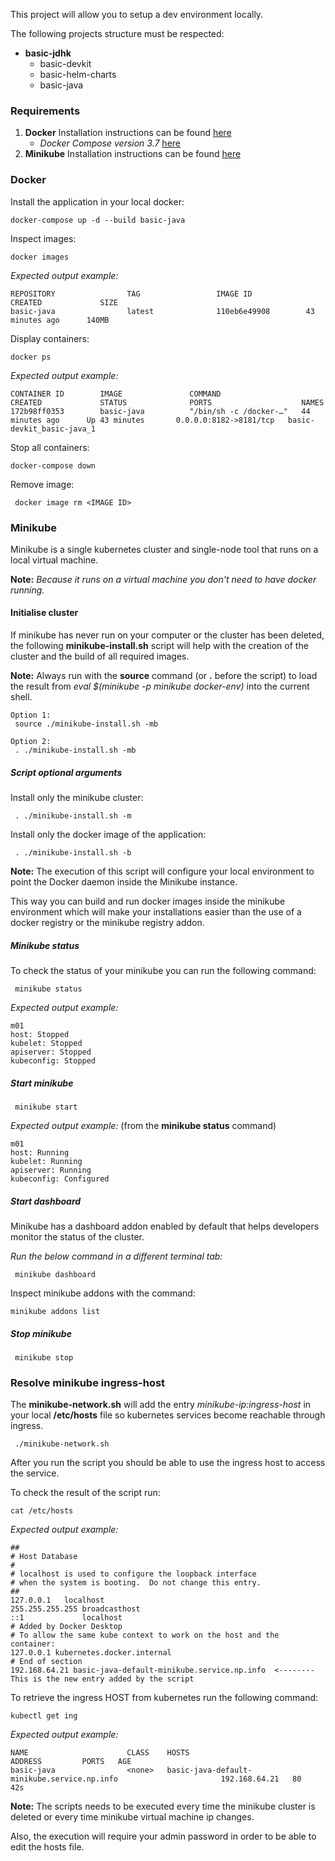 This project will allow you to setup a dev environment locally. 

The following projects structure must be respected:

* **basic-jdhk**
    * basic-devkit
    * basic-helm-charts
    * basic-java


### Requirements
1. **Docker** Installation instructions can be found [here](https://docs.docker.com/docker-for-windows/install/)
    * *Docker Compose version 3.7* [here](https://docs.docker.com/compose/compose-file/compose-versioning/#version-37)
2. **Minikube** Installation instructions can be found [here](https://kubernetes.io/docs/tasks/tools/install-minikube/)
    
    

### Docker
Install the application in your local docker:
~~~
docker-compose up -d --build basic-java 
~~~
 
Inspect images:
~~~
docker images
~~~
_Expected output example:_
~~~
REPOSITORY                TAG                 IMAGE ID            CREATED             SIZE
basic-java                latest              110eb6e49908        43 minutes ago      140MB
~~~

Display containers:
~~~
docker ps
~~~
_Expected output example:_
~~~
CONTAINER ID        IMAGE               COMMAND                  CREATED             STATUS              PORTS                    NAMES
172b98ff0353        basic-java          "/bin/sh -c /docker-…"   44 minutes ago      Up 43 minutes       0.0.0.0:8182->8181/tcp   basic-devkit_basic-java_1
~~~

Stop all containers:
~~~
docker-compose down
~~~ 

Remove image:
~~~
 docker image rm <IMAGE ID>
~~~ 
 
 
 
### Minikube
Minikube is a single kubernetes cluster and single-node tool that runs on a local virtual machine.

**Note:** _Because it runs on a virtual machine you don't need to have docker running._


#### Initialise cluster
If minikube has never run on your computer or the cluster has been deleted, the following **minikube-install.sh** script will
help with the creation of the cluster and the build of all required images.

**Note:** Always run with the **source** command (or **.** before the script) to load  
the result from _eval $(minikube -p minikube docker-env)_ into the current shell.

~~~
Option 1:
 source ./minikube-install.sh -mb
 
Option 2:
 . ./minikube-install.sh -mb
~~~  


##### Script optional arguments
Install only the minikube cluster: 
~~~
 . ./minikube-install.sh -m
~~~  

Install only the docker image of the application:
~~~
 . ./minikube-install.sh -b
~~~  

**Note:** The execution of this script will configure your local environment to point the Docker daemon inside the Minikube instance.

This way you can build and run docker images inside the minikube environment which will make your installations easier 
than the use of a docker registry or the minikube registry addon. 


##### Minikube status
To check the status of your minikube you can run the following command:
~~~
 minikube status
~~~

_Expected output example:_
~~~
m01
host: Stopped
kubelet: Stopped
apiserver: Stopped
kubeconfig: Stopped
~~~


##### Start minikube
~~~
 minikube start
~~~

_Expected output example:_ (from the **minikube status** command)
~~~
m01
host: Running
kubelet: Running
apiserver: Running
kubeconfig: Configured
~~~
   
        
##### Start dashboard
Minikube has a dashboard addon enabled by default that helps developers monitor the status of the cluster.

_Run the below command in a different terminal tab:_
~~~
 minikube dashboard
~~~

Inspect minikube addons with the command:
~~~
minikube addons list
~~~


##### Stop minikube
~~~
 minikube stop
~~~



### Resolve minikube ingress-host
The **minikube-network.sh** will add the entry _minikube-ip:ingress-host_ in your local **/etc/hosts** file
so kubernetes services become reachable through ingress.
~~~
 ./minikube-network.sh
~~~

After you run the script you should be able to use the ingress host to access the service.

To check the result of the script run:
~~~
cat /etc/hosts
~~~
_Expected output example:_
~~~
##
# Host Database
#
# localhost is used to configure the loopback interface
# when the system is booting.  Do not change this entry.
##
127.0.0.1	localhost
255.255.255.255	broadcasthost
::1             localhost
# Added by Docker Desktop
# To allow the same kube context to work on the host and the container:
127.0.0.1 kubernetes.docker.internal
# End of section
192.168.64.21 basic-java-default-minikube.service.np.info  <-------- This is the new entry added by the script
~~~

To retrieve the ingress HOST from kubernetes run the following command:
~~~
kubectl get ing
~~~

_Expected output example:_
~~~
NAME                      CLASS    HOSTS                                                             ADDRESS         PORTS   AGE
basic-java                <none>   basic-java-default-minikube.service.np.info                       192.168.64.21   80      42s
~~~


**Note:** The scripts needs to be executed every time the minikube cluster is deleted 
or every time minikube virtual machine ip changes.

Also, the  execution will require your admin password in order to be able to edit the hosts file.
    
   
